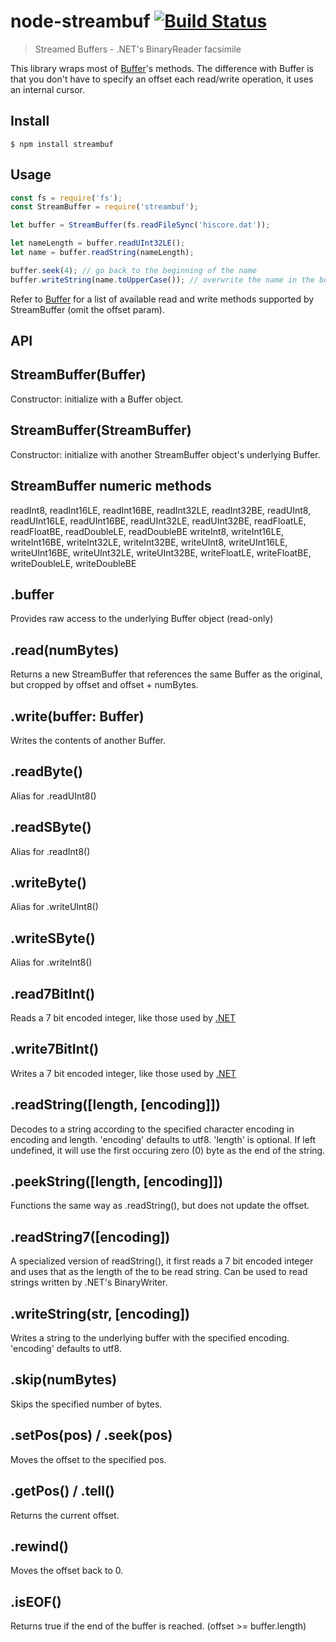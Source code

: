 # node-streambuf [![Build Status](https://travis-ci.org/Wiiseguy/node-streambuf.svg?branch=master)](https://travis-ci.org/Wiiseguy/node-streambuf)
> Streamed Buffers - .NET's BinaryReader facsimile

This library wraps most of [Buffer](https://nodejs.org/api/buffer.html)'s methods. 
The difference with Buffer is that you don't have to specify an offset each read/write operation, it uses an internal cursor.

## Install

```
$ npm install streambuf
```


## Usage

```js
const fs = require('fs');
const StreamBuffer = require('streambuf');

let buffer = StreamBuffer(fs.readFileSync('hiscore.dat'));

let nameLength = buffer.readUInt32LE();
let name = buffer.readString(nameLength);

buffer.seek(4); // go back to the beginning of the name
buffer.writeString(name.toUpperCase()); // overwrite the name in the buffer with something else

```

Refer to [Buffer](https://nodejs.org/api/buffer.html) for a list of available read and write methods supported by StreamBuffer (omit the offset param).

## API

StreamBuffer(Buffer)
---
Constructor: initialize with a Buffer object.

StreamBuffer(StreamBuffer)
--- 
Constructor: initialize with another StreamBuffer object's underlying Buffer.

StreamBuffer numeric methods
---
readInt8, readInt16LE, readInt16BE, readInt32LE, readInt32BE, readUInt8, readUInt16LE, readUInt16BE, readUInt32LE, readUInt32BE, readFloatLE, readFloatBE, readDoubleLE, readDoubleBE
writeInt8, writeInt16LE, writeInt16BE, writeInt32LE, writeInt32BE, writeUInt8, writeUInt16LE, writeUInt16BE, writeUInt32LE, writeUInt32BE, writeFloatLE, writeFloatBE, writeDoubleLE, writeDoubleBE

.buffer
---
Provides raw access to the underlying Buffer object (read-only)

.read(numBytes)
---
Returns a new StreamBuffer that references the same Buffer as the original, but cropped by offset and offset + numBytes.

.write(buffer: Buffer)
---
Writes the contents of another Buffer.

.readByte()
---
Alias for .readUInt8()

.readSByte()
---
Alias for .readInt8()

.writeByte()
---
Alias for .writeUInt8()

.writeSByte()
---
Alias for .writeInt8()

.read7BitInt()
---
Reads a 7 bit encoded integer, like those used by [.NET](https://msdn.microsoft.com/en-us/library/system.io.binarywriter.write7bitencodedint(v=vs.110).aspx)

.write7BitInt()
---
Writes a 7 bit encoded integer, like those used by [.NET](https://msdn.microsoft.com/en-us/library/system.io.binarywriter.write7bitencodedint(v=vs.110).aspx)

.readString([length, [encoding]])
---
Decodes to a string according to the specified character encoding in encoding and length.
'encoding' defaults to utf8.
'length' is optional. If left undefined, it will use the first occuring zero (0) byte as the end of the string.

.peekString([length, [encoding]])
---
Functions the same way as .readString(), but does not update the offset.

.readString7([encoding])
---
A specialized version of readString(), it first reads a 7 bit encoded integer and uses that as the length of the to be read string. Can be used to read strings written by .NET's BinaryWriter.

.writeString(str, [encoding])
---
Writes a string to the underlying buffer with the specified encoding.
'encoding' defaults to utf8.

.skip(numBytes)
---
Skips the specified number of bytes.

.setPos(pos) / .seek(pos)
---
Moves the offset to the specified pos.

.getPos() / .tell()
---
Returns the current offset.

.rewind()
---
Moves the offset back to 0.

.isEOF()
---
Returns true if the end of the buffer is reached. (offset >= buffer.length)

